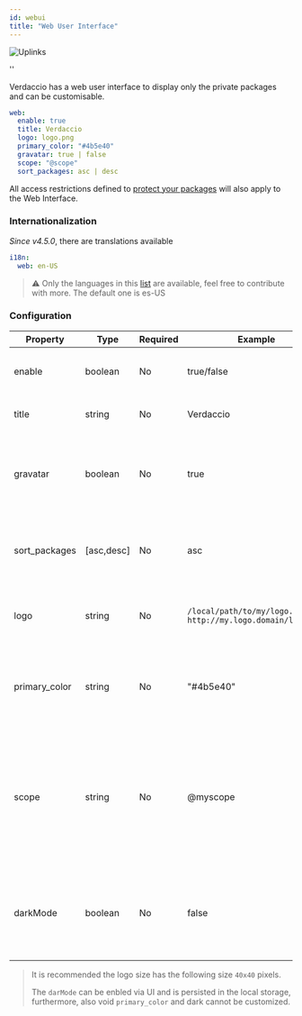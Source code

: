 ```yaml
---
id: webui
title: "Web User Interface"
---
```


![Uplinks](https://user-images.githubusercontent.com/558752/52916111-fa4ba980-32db-11e9-8a64-f4e06eb920b3.png)

<div id="codefund">''</div>

Verdaccio has a web user interface to display only the private packages and can be customisable.

```yaml
web:
  enable: true
  title: Verdaccio
  logo: logo.png
  primary_color: "#4b5e40"
  gravatar: true | false
  scope: "@scope"
  sort_packages: asc | desc
```

All access restrictions defined to [protect your packages](protect-your-dependencies.md) will also apply to the Web Interface.

### Internationalization

*Since v4.5.0*, there are translations available

```yaml
i18n:
  web: en-US  
```

> ⚠️ Only the languages in this [list](https://github.com/verdaccio/ui/tree/master/i18n/translations) are available, feel free to contribute with more. The default one is es-US

### Configuration

| Property      | Type       | Required | Example                                                       | Support       | Description                                                                                                              |
| ------------- | ---------- | -------- | ------------------------------------------------------------- | ------------- | ------------------------------------------------------------------------------------------------------------------------ |
| enable        | boolean    | No       | true/false                                                    | all           | allow to display the web interface                                                                                       |
| title         | string     | No       | Verdaccio                                                     | all           | HTML head title description                                                                                              |
| gravatar      | boolean    | No       | true                                                          | `>v4`      | Gravatars will be generated under the hood if this property is enabled                                                   |
| sort_packages | [asc,desc] | No       | asc                                                           | `>v4`      | By default private packages are sorted by ascending                                                                      |
| logo          | string     | No       | `/local/path/to/my/logo.png` `http://my.logo.domain/logo.png` | all           | a URI where logo is located (header logo)                                                                                |
| primary_color | string     | No       | "#4b5e40"                                                     | `>4`       | The primary color to use throughout the UI (header, etc)                                                                 |
| scope         | string     | No       | @myscope                                                      | `>v3.x`    | If you're using this registry for a specific module scope, specify that scope to set it in the webui instructions header |
| darkMode      | boolean    | No       | false                                                         | `>=v4.5.2` | This mode is an special theme for those want to live in the dark side                                                    |

> It is recommended the logo size has the following size `40x40` pixels.
> 
> The `darMode` can be enbled via UI and is persisted in the local storage, furthermore, also void `primary_color` and dark cannot be customized.